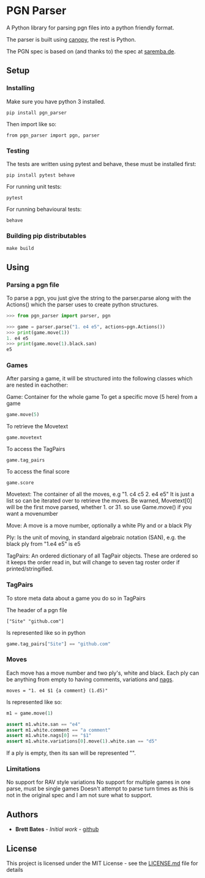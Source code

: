 # PGN Parser

A Python library for parsing pgn files into a python friendly format.

The parser is built using [canopy](http://canopy.jcoglan.com/), the rest is Python.

The PGN spec is based on (and thanks to) the spec at [saremba.de](http://www.saremba.de/chessgml/standards/pgn/pgn-complete.htm).

## Setup
### Installing

Make sure you have python 3 installed.

```
pip install pgn_parser
```

Then import like so:

```
from pgn_parser import pgn, parser
```


### Testing

The tests are written using pytest and behave, these must be installed first:
```
pip install pytest behave
```

For running unit tests:
```
pytest
```

For running behavioural tests:
```
behave
```


### Building pip distributables

```
make build
```

## Using
### Parsing a pgn file
To parse a pgn, you just give the string to the parser.parse along with the Actions()
which the parser uses to create python structures.
```Python
>>> from pgn_parser import parser, pgn

>>> game = parser.parse("1. e4 e5", actions=pgn.Actions())
>>> print(game.move(1))
1. e4 e5
>>> print(game.move(1).black.san)
e5
```

### Games
After parsing a game, it will be structured into the following classes which are 
nested in eachother:

Game: Container for the whole game
To get a specific move (5 here) from a game
```Python
game.move(5)
```

To retrieve the Movetext
```
game.movetext
```

To access the TagPairs
```
game.tag_pairs
```

To access the final score
```
game.score
```

Movetext: The container of all the moves, e.g "1. c4 c5 2. e4 e5"
It is just a list so can be iterated over to retrieve the moves.
Be warned, Movetext[0] will be the first move parsed, whether 1. or 31. so 
use Game.move() if you want a movenumber

Move: A move is a move number, optionally a white Ply and or a black Ply

Ply: Is the unit of moving, in standard algebraic notation (SAN), 
e.g. the black ply from "1.e4 e5" is e5

TagPairs: An ordered dictionary of all TagPair objects.
These are ordered so it keeps the order read in, but will change to 
seven tag roster order if printed/stringified.


### TagPairs
To store meta data about a game you do so in TagPairs

The header of a pgn file 
```PGN
["Site" "github.com"]
```

Is represented like so in python
```Python
game.tag_pairs["Site"] == "github.com"
```


### Moves
Each move has a move number and two ply's, white and black. 
Each ply can be anything from empty to having comments, variations and 
[nags](https://en.wikipedia.org/wiki/Numeric_Annotation_Glyphs).

```PGN
moves = "1. e4 $1 {a comment} (1.d5)"
```

Is represented like so:
```Python
m1 = game.move(1)

assert m1.white.san == "e4"
assert m1.white.comment == "a comment"
assert m1.white.nags[0] == "$1"
assert m1.white.variations[0].move(1).white.san == "d5"
```

If a ply is empty, then its san will be represented "".


### Limitations
No support for RAV style variations
No support for multiple games in one parse, must be single games
Doesn't attempt to parse turn times as this is not in the original spec and I am
not sure what to support.

## Authors

* **Brett Bates** - *Initial work* - [github](https://github.com/brettbates)

## License

This project is licensed under the MIT License - see the [LICENSE.md](LICENSE.md) file for details
